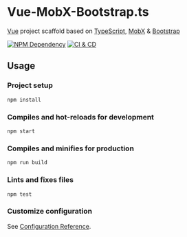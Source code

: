 # Vue-MobX-Bootstrap.ts

[Vue][1] project scaffold based on [TypeScript][2], [MobX][3] & [Bootstrap][4]

[![NPM Dependency](https://david-dm.org/TechQuery/Vue-MobX-Bootstrap-ts.svg)][5]
[![CI & CD](https://github.com/TechQuery/Vue-MobX-Bootstrap-ts/workflows/CI%20&%20CD/badge.svg)][6]

## Usage

### Project setup

```
npm install
```

### Compiles and hot-reloads for development

```
npm start
```

### Compiles and minifies for production

```
npm run build
```

### Lints and fixes files

```
npm test
```

### Customize configuration

See [Configuration Reference](https://cli.vuejs.org/config/).

[1]: https://vuejs.org/
[2]: https://www.typescriptlang.org/
[3]: https://mobx.js.org/
[4]: https://getbootstrap.com/
[5]: https://david-dm.org/TechQuery/Vue-MobX-Bootstrap-ts
[6]: https://github.com/TechQuery/Vue-MobX-Bootstrap-ts/actions
